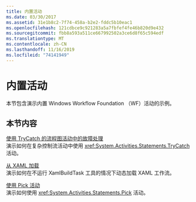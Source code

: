 ```yaml
---
title: 内置活动
ms.date: 03/30/2017
ms.assetid: 31e1b8c2-7f74-458a-b2e2-fddc5b10eac1
ms.openlocfilehash: 121cdbce9c921283a5a7fbfef4fe46b820d9e432
ms.sourcegitcommit: fbb8a593a511ce667992502a3ce6d8f65c594edf
ms.translationtype: MT
ms.contentlocale: zh-CN
ms.lasthandoff: 11/16/2019
ms.locfileid: "74141949"
---
```

# <a name="built-in-activities"></a>内置活动

本节包含演示内置 Windows Workflow Foundation （WF）活动的示例。

## <a name="in-this-section"></a>本节内容

[使用 TryCatch 的流程图活动中的故障处理](fault-handling-in-a-flowchart-activity-using-trycatch.md)\
演示如何在复杂控制流活动中使用 <xref:System.Activities.Statements.TryCatch> 活动。

[从 XAML 加载](load-from-xaml.md)\
演示如何在不运行 XamlBuildTask 工具的情况下动态加载 XAML 工作流。

[使用 Pick 活动](using-the-pick-activity.md)\
演示如何使用 <xref:System.Activities.Statements.Pick> 活动。
